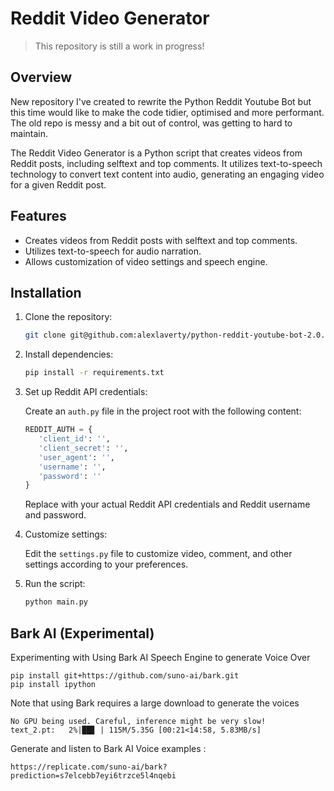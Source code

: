 # Reddit Video Generator

> This repository is still a work in progress! 

## Overview

New repository I've created to rewrite the Python Reddit Youtube Bot but this time would like to make the code tidier, optimised and more performant. The old repo is messy and a bit out of control, was getting to hard to maintain.

The Reddit Video Generator is a Python script that creates videos from Reddit posts, including selftext and top comments. It utilizes text-to-speech technology to convert text content into audio, generating an engaging video for a given Reddit post.

## Features

- Creates videos from Reddit posts with selftext and top comments.
- Utilizes text-to-speech for audio narration.
- Allows customization of video settings and speech engine.

## Installation

1. Clone the repository:

   ```bash
   git clone git@github.com:alexlaverty/python-reddit-youtube-bot-2.0.git
   ```

2. Install dependencies:

   ```bash
   pip install -r requirements.txt
   ```

3. Set up Reddit API credentials:

   Create an `auth.py` file in the project root with the following content:

   ```python
   REDDIT_AUTH = {
      'client_id': '',
      'client_secret': '',
      'user_agent': '',
      'username': '',
      'password': ''
   }
   ```

   Replace with your actual Reddit API credentials and Reddit username and password.

4. Customize settings:

   Edit the `settings.py` file to customize video, comment, and other settings according to your preferences.

5. Run the script:

   ```bash
   python main.py
   ```

## Bark AI (Experimental)

Experimenting with Using Bark AI Speech Engine to generate Voice Over

```
pip install git+https://github.com/suno-ai/bark.git
pip install ipython
```

Note that using Bark requires a large download to generate the voices

```
No GPU being used. Careful, inference might be very slow!
text_2.pt:   2%|██▊ | 115M/5.35G [00:21<14:58, 5.83MB/s]
```

Generate and listen to Bark AI Voice examples :

```
https://replicate.com/suno-ai/bark?prediction=s7elcebb7eyi6trzce5l4nqebi
```